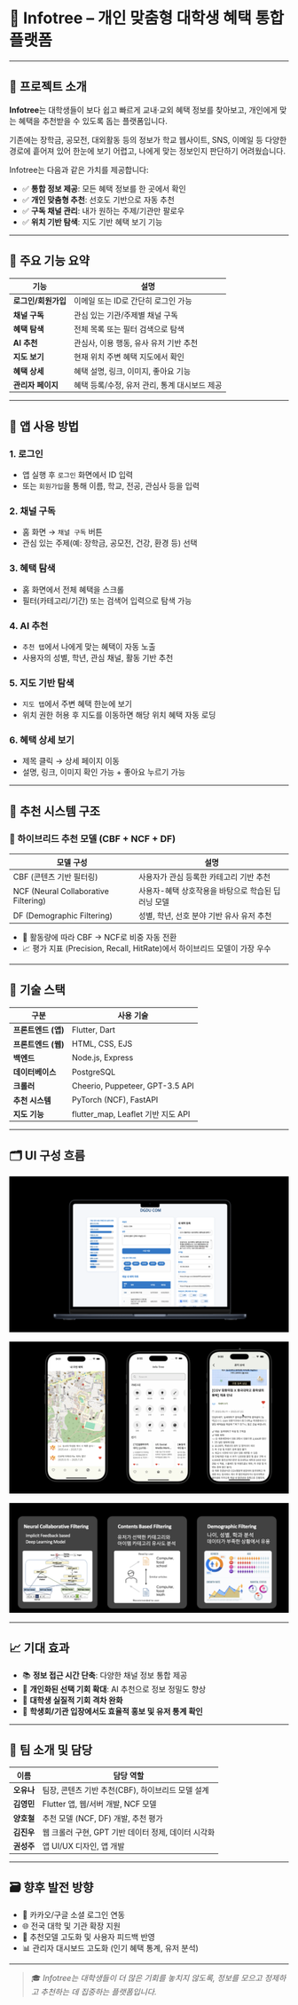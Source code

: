 # 📘 Infotree – 개인 맞춤형 대학생 혜택 통합 플랫폼

---

## 🔎 프로젝트 소개

**Infotree**는 대학생들이 보다 쉽고 빠르게 교내·교외 혜택 정보를 찾아보고, 개인에게 맞는 혜택을 추천받을 수 있도록 돕는 플랫폼입니다.

기존에는 장학금, 공모전, 대외활동 등의 정보가 학교 웹사이트, SNS, 이메일 등 다양한 경로에 흩어져 있어 한눈에 보기 어렵고, 나에게 맞는 정보인지 판단하기 어려웠습니다.

Infotree는 다음과 같은 가치를 제공합니다:

- ✅ **통합 정보 제공**: 모든 혜택 정보를 한 곳에서 확인
- ✅ **개인 맞춤형 추천**: 선호도 기반으로 자동 추천
- ✅ **구독 채널 관리**: 내가 원하는 주제/기관만 팔로우
- ✅ **위치 기반 탐색**: 지도 기반 혜택 보기 기능

---

## 🧩 주요 기능 요약

| 기능 | 설명 |
|------|------|
| **로그인/회원가입** | 이메일 또는 ID로 간단히 로그인 가능 |
| **채널 구독** | 관심 있는 기관/주제별 채널 구독 |
| **혜택 탐색** | 전체 목록 또는 필터 검색으로 탐색 |
| **AI 추천** | 관심사, 이용 행동, 유사 유저 기반 추천 |
| **지도 보기** | 현재 위치 주변 혜택 지도에서 확인 |
| **혜택 상세** | 혜택 설명, 링크, 이미지, 좋아요 기능 |
| **관리자 페이지** | 혜택 등록/수정, 유저 관리, 통계 대시보드 제공 |

---

## 📱 앱 사용 방법

### 1. 로그인
- 앱 실행 후 `로그인` 화면에서 ID 입력
- 또는 `회원가입`을 통해 이름, 학교, 전공, 관심사 등을 입력

### 2. 채널 구독
- 홈 화면 → `채널 구독` 버튼
- 관심 있는 주제(예: 장학금, 공모전, 건강, 환경 등) 선택

### 3. 혜택 탐색
- 홈 화면에서 전체 혜택을 스크롤
- 필터(카테고리/기간) 또는 검색어 입력으로 탐색 가능

### 4. AI 추천
- `추천 탭`에서 나에게 맞는 혜택이 자동 노출
- 사용자의 성별, 학년, 관심 채널, 활동 기반 추천

### 5. 지도 기반 탐색
- `지도 탭`에서 주변 혜택 한눈에 보기
- 위치 권한 허용 후 지도를 이동하면 해당 위치 혜택 자동 로딩

### 6. 혜택 상세 보기
- 제목 클릭 → 상세 페이지 이동
- 설명, 링크, 이미지 확인 가능 + 좋아요 누르기 가능

---

## 🧠 추천 시스템 구조

### 🔸 하이브리드 추천 모델 (CBF + NCF + DF)

| 모델 구성 | 설명 |
|-----------|------|
| CBF (콘텐츠 기반 필터링) | 사용자가 관심 등록한 카테고리 기반 추천 |
| NCF (Neural Collaborative Filtering) | 사용자-혜택 상호작용을 바탕으로 학습된 딥러닝 모델 |
| DF (Demographic Filtering) | 성별, 학년, 선호 분야 기반 유사 유저 추천 |

- 🤖 활동량에 따라 CBF → NCF로 비중 자동 전환
- 📈 평가 지표 (Precision, Recall, HitRate)에서 하이브리드 모델이 가장 우수

---

## 🧰 기술 스택

| 구분 | 사용 기술 |
|------|-----------|
| **프론트엔드 (앱)** | Flutter, Dart |
| **프론트엔드 (웹)** | HTML, CSS, EJS |
| **백엔드** | Node.js, Express |
| **데이터베이스** | PostgreSQL |
| **크롤러** | Cheerio, Puppeteer, GPT-3.5 API |
| **추천 시스템** | PyTorch (NCF), FastAPI |
| **지도 기능** | flutter_map, Leaflet 기반 지도 API |

---

## 🗂 UI 구성 흐름

![제공자](./assets/1.png)

![유저](./assets/4.png)

![하이브리드 모델](./assets/2.png)



---

## 📈 기대 효과

- 📚 **정보 접근 시간 단축**: 다양한 채널 정보 통합 제공
- 🎯 **개인화된 선택 기회 확대**: AI 추천으로 정보 정밀도 향상
- 🧭 **대학생 실질적 기회 격차 완화**
- 🤝 **학생회/기관 입장에서도 효율적 홍보 및 유저 통계 확인**

---

## 👥 팀 소개 및 담당

| 이름 | 담당 역할 |
|------|-----------|
| **오유나** | 팀장, 콘텐츠 기반 추천(CBF), 하이브리드 모델 설계 |
| **김영민** | Flutter 앱, 웹/서버 개발, NCF 모델 |
| **양호철** | 추천 모델 (NCF, DF) 개발, 추천 평가 |
| **김진우** | 웹 크롤러 구현, GPT 기반 데이터 정제, 데이터 시각화 |
| **권성주** | 앱 UI/UX 디자인, 앱 개발 |

---

## 🗃️ 향후 발전 방향

- 🔐 카카오/구글 소셜 로그인 연동
- 🌐 전국 대학 및 기관 확장 지원
- 🧠 추천모델 고도화 및 사용자 피드백 반영
- 📊 관리자 대시보드 고도화 (인기 혜택 통계, 유저 분석)

---

> 🎓 *Infotree는 대학생들이 더 많은 기회를 놓치지 않도록, 정보를 모으고 정제하고 추천하는 데 집중하는 플랫폼입니다.*

